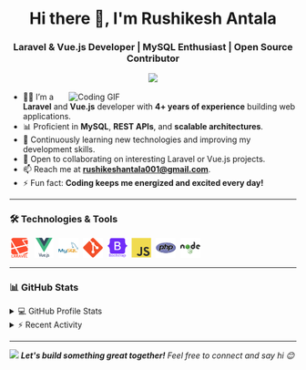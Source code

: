 <h1 align="center">Hi there 👋, I'm Rushikesh Antala</h1>
<h3 align="center">Laravel & Vue.js Developer | MySQL Enthusiast | Open Source Contributor</h3>

<p align="center">
  <a href="https://github.com/DenverCoder1/readme-typing-svg"><img src="https://readme-typing-svg.herokuapp.com/?lines=Full-stack%20web%20developer;Laravel%20and%20Vue.js%20Expert;4%2B%20Years%20Experience;Always%20Learning&center=true&width=380&height=45"></a>
</p>

<img align="right" alt="Coding GIF" src="https://github.com/abhisheknaiidu/abhisheknaiidu/blob/master/code.gif?raw=true" width="400" />

- 👨‍💻 I’m a **Laravel** and **Vue.js** developer with **4+ years of experience** building web applications.
- 📊 Proficient in **MySQL**, **REST APIs**, and **scalable architectures**.
- 🌱 Continuously learning new technologies and improving my development skills.
- 🤝 Open to collaborating on interesting Laravel or Vue.js projects.
- 📫 Reach me at **rushikeshantala001@gmail.com**.
- ⚡ Fun fact: **Coding keeps me energized and excited every day!**

---

### 🛠 Technologies & Tools

<p align="left"> 
  <a href="https://laravel.com" target="_blank"><img src="https://raw.githubusercontent.com/devicons/devicon/master/icons/laravel/laravel-plain-wordmark.svg" alt="laravel" width="35" height="35"/></a>&nbsp;
  <a href="https://vuejs.org" target="_blank"><img src="https://raw.githubusercontent.com/devicons/devicon/master/icons/vuejs/vuejs-original-wordmark.svg" alt="vuejs" width="35" height="35"/></a>&nbsp;
  <a href="https://www.mysql.com/" target="_blank"><img src="https://raw.githubusercontent.com/devicons/devicon/master/icons/mysql/mysql-original-wordmark.svg" alt="mysql" width="35" height="35"/></a>&nbsp;
  <a href="https://git-scm.com/" target="_blank"><img src="https://raw.githubusercontent.com/devicons/devicon/master/icons/git/git-original.svg" alt="git" width="35" height="35"/></a>&nbsp;
  <a href="https://getbootstrap.com/" target="_blank"><img src="https://raw.githubusercontent.com/devicons/devicon/master/icons/bootstrap/bootstrap-plain-wordmark.svg" alt="bootstrap" width="35" height="35"/></a>&nbsp;
  <a href="https://www.javascript.com/" target="_blank"><img src="https://raw.githubusercontent.com/devicons/devicon/master/icons/javascript/javascript-original.svg" alt="javascript" width="35" height="35"/></a>&nbsp;
  <a href="https://www.php.net/" target="_blank"><img src="https://raw.githubusercontent.com/devicons/devicon/master/icons/php/php-original.svg" alt="php" width="35" height="35"/></a>&nbsp;
  <a href="https://nodejs.org/" target="_blank"><img src="https://raw.githubusercontent.com/devicons/devicon/master/icons/nodejs/nodejs-original-wordmark.svg" alt="nodejs" width="35" height="35"/></a>&nbsp;
</p>

---

### 📊 GitHub Stats

<details>
  <summary>💻 GitHub Profile Stats</summary>
  <br/>
  <a href="https://github.com/irushikeshantala"><img alt="Rushikesh's GitHub Stats" src="https://github-readme-stats.vercel.app/api/?username=irushikeshantala&show_icons=true&count_private=true&theme=react&hide_border=true"/></a>
</details>

<details>
  <summary>⚡ Recent Activity</summary>
  <br/>
  <a href="https://github.com/irushikeshantala"><img alt="Rushikesh's Activity Graph" src="https://activity-graph.herokuapp.com/graph?username=irushikeshantala&bg_color=1F222E&color=F8D866&line=F85D7F&point=FFFFFF&hide_border=true"/></a>
</details>

---

<img src="https://media.giphy.com/media/LnQjpWaON8nhr21vNW/giphy.gif" width="60"> <em><b>Let's build something great together!</b> Feel free to connect and say hi 😊</em>

